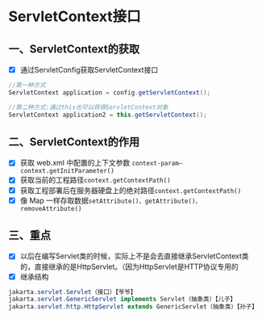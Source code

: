 # ServletContext接口

## 一、ServletContext的获取

- [x] 通过ServletConfig获取ServletContext接口
```java
//第一种方式
ServletContext application = config.getServletContext();

//第二种方式:通过this也可以获得ServletContext对象
ServletContext application2 = this.getServletContext();
```
## 二、ServletContext的作用

- [x] 获取 web.xml 中配置的上下文参数 `context-param–context.getInitParameter()`
- [x] 获取当前的工程路径`context.getContextPath()`
- [x] 获取工程部署后在服务器硬盘上的绝对路径`context.getContextPath()`
- [x] 像 Map 一样存取数据`setAttribute()、getAttribute()、removeAttribute()`

## 三、重点

- [x] 以后在编写Servlet类的时候，实际上不是会去直接继承ServletContext类的，直接继承的是HttpServlet。（因为HttpServlet是HTTP协议专用的
- [x] 继承结构
```java
jakarta.servlet.Servlet（接口）【爷爷】
jakarta.servlet.GenericServlet implements Servlet（抽象类）【儿子】
jakarta.servlet.http.HttpServlet extends GenericServlet（抽象类）【孙子】
```
